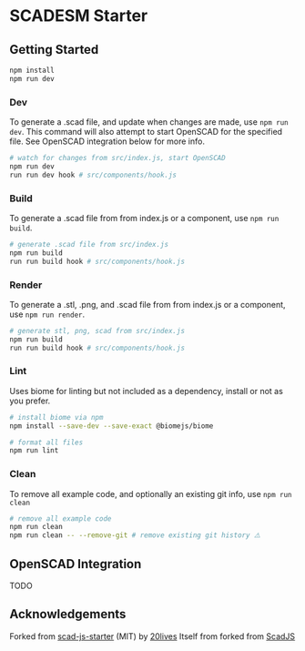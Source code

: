 # SCADESM Starter

## Getting Started

```sh
npm install
npm run dev
```

### Dev

To generate a .scad file, and update when changes are made, use `npm run dev`.
This command will also attempt to start OpenSCAD for the specified file. See OpenSCAD integration below for more info.

```sh
# watch for changes from src/index.js, start OpenSCAD
npm run dev
run run dev hook # src/components/hook.js
```

### Build

To generate a .scad file from from index.js or a component, use `npm run build`.

```sh
# generate .scad file from src/index.js
npm run build
run run build hook # src/components/hook.js
```

### Render

To generate a .stl, .png, and .scad file from from index.js or a component, use `npm run render`.

```sh
# generate stl, png, scad from src/index.js
npm run build
run run build hook # src/components/hook.js
```

### Lint

Uses biome for linting but not included as a dependency, install or not as you prefer.

```sh
# install biome via npm
npm install --save-dev --save-exact @biomejs/biome

# format all files
npm run lint
```

### Clean

To remove all example code, and optionally an existing git info, use `npm run clean`

```sh
# remove all example code
npm run clean
npm run clean -- --remove-git # remove existing git history ⚠️
```

## OpenSCAD Integration

TODO

## Acknowledgements

Forked from [scad-js-starter](https://github.com/scad-js/scad-js-starter) (MIT) by [20lives](https://github.com/20lives)
Itself from forked from [ScadJS](https://github.com/tasn/scadjs)
